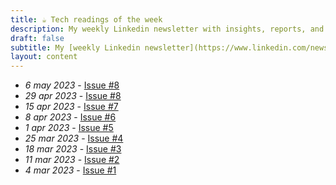 ```yaml
---
title: ☕ Tech readings of the week
description: My weekly Linkedin newsletter with insights, reports, and resources from the tech industry for founders, casual investors, and everything in between.
draft: false
subtitle: My [weekly Linkedin newsletter](https://www.linkedin.com/newsletters/7039008827605692416/) where I share insightful tech readings, reports, and resources for founders, retail investors and everything in between.
layout: content
---
```

- *6 may 2023* - [Issue #8](https://www.linkedin.com/pulse/tech-readings-week-9-edoardo-reggiani)
- *29 apr 2023* - [Issue #8](https://www.linkedin.com/pulse/tech-readings-week-8-edoardo-reggiani)
- *15 apr 2023* - [Issue #7](https://www.linkedin.com/pulse/tech-readings-week-7-edoardo-reggiani)
- *8 apr 2023* - [Issue #6](https://www.linkedin.com/pulse/tech-readings-week-6-edoardo-reggiani)
- *1 apr 2023* - [Issue #5](https://www.linkedin.com/pulse/tech-readings-week-5-edoardo-reggiani)
- *25 mar 2023* - [Issue #4](https://www.linkedin.com/pulse/tech-readings-week-4-edoardo-reggiani/)
- *18 mar 2023* - [Issue #3](https://www.linkedin.com/pulse/tech-readings-week-3-edoardo-reggiani)
- *11 mar 2023* - [Issue #2](https://www.linkedin.com/pulse/tech-readings-week-2-edoardo-reggiani)
- *4 mar 2023* - [Issue #1](https://www.linkedin.com/post/edit/7037442341019762688/)